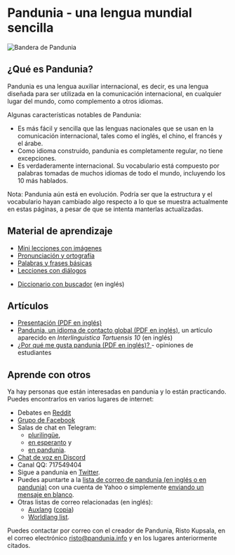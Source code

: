 Pandunia - una lengua mundial sencilla
======================================

![](http://www.pandunia.info/bandir/bandir.png "Bandera de Pandunia")

## ¿Qué es Pandunia?

Pandunia es una lengua auxiliar internacional, es decir, es una lengua diseñada
para ser utilizada en la comunicación internacional, en cualquier lugar del
mundo, como complemento a otros idiomas.

Algunas características notables de Pandunia:

- Es más fácil y sencilla que las lenguas nacionales que se usan en la
  comunicación internacional, tales como el inglés, el chino, el francés y el
  árabe.
- Como idioma construido, pandunia es completamente regular, no tiene
  excepciones.
- Es verdaderamente internacional. Su vocabulario está compuesto por palabras
  tomadas de muchos idiomas de todo el mundo, incluyendo los 10 más hablados.

Nota: Pandunia aún está en evolución. Podría ser que la estructura y el
vocabulario hayan cambiado algo respecto a lo que se muestra actualmente en
estas páginas, a pesar de que se intenta manterlas actualizadas.

## Material de aprendizaje

- [Mini lecciones con imágenes](http://www.pandunia.info/pandunia/mini_darse.html)
- [Pronunciación y ortografía](abc.md)
- [Palabras y frases básicas](fraze.md)
- [Lecciones con diálogos](darse.md)

<!-- - [Gramática](kanun.md) -->

- [Diccionario con buscador](tiddly.html) (en inglés)
<!--
- Diccionario [Español-Pandunia](español-pandunia.md)
- Diccionario [Pandunia-Español](pandunia-español.md)
-->

## Artículos

<!-- - [Pandunia - un idioma nuevo](dunia_pijin.md) -->
- [Presentación (PDF en inglés)](Pandunia-presentation.pdf)
- [Pandunia, un idioma de contacto
  global (PDF en inglés)](http://www.pandunia.info/makala/Pandunia_in_Interlinguistica_Tartuensis_10.pdf),
  un artículo aparecido en *Interlinguistica Tartuensis 10* (en inglés)
- [¿Por qué me gusta pandunia (PDF en inglés)?
  ](http://www.pandunia.info/makala/Why_do_I_like_Pandunia.pdf) - opiniones de
  estudiantes

## Aprende con otros

Ya hay personas que están interesadas en pandunia y lo están practicando.
Puedes encontrarlos en varios lugares de internet: 

- Debates en [Reddit](https://www.reddit.com/r/pandunia/)
- [Grupo de Facebook](http://www.facebook.com/groups/pandunia)
- Salas de chat en Telegram:
    * [plurilingüe](https://t.me/joinchat/AAAAAEPVsifmS6xRLAlxVA), 
    * [en esperanto](https://telegram.me/joinchat/APGe_EEjdrXFNPU02vKWSg) y 
    * [en pandunia](https://t.me/joinchat/AAAAAENlKqzlMtGkrmf5rg).
- [Chat de voz en Discord](https://discord.gg/uk36mn8)
- Canal QQ: 717549404
- Sigue a pandunia en [Twitter](https://twitter.com/pandunia_).
- Puedes apuntarte a la [lista de correo de pandunia (en inglés o en
  pandunia)](https://groups.yahoo.com/neo/groups/pandunia/info) con una cuenta
  de Yahoo o simplemente [enviando un mensaje en
  blanco](mailto:pandunia-subscribe@yahoogroups.com).
- Otras listas de correo relacionadas (en inglés):
    * [Auxlang](https://listserv.brown.edu/archives/auxlang.html)
      ([copia](https://groups.yahoo.com/neo/groups/Auxlang/info))
    * [Worldlang list](https://groups.yahoo.com/neo/groups/Worldlanglist/info).

Puedes contactar por correo con el creador de Pandunia, Risto Kupsala, en el
correo electrónico [risto@pandunia.info](mailto:risto@pandunia.info) y en los
lugares anteriormente citados.

